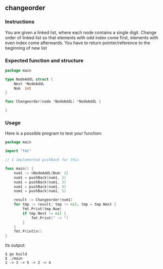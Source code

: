 ## changeorder

### Instructions

You are given a linked list, where each node contains a single digit.
Change order of linked list so that elements with odd index come first, elements with even index come afterwards.
You have to return pointer/reference to the beginning of new list

### Expected function and structure

```go
package main

type NodeAddL struct {
	Next *NodeAddL
	Num  int
}

func Changeorder(node *NodeAddL) *NodeAddL {

}
```

### Usage

Here is a possible program to test your function:

```go
package main

import "fmt"

// I implemented pushBack for this

func main() {
	num1 := &NodeAddL{Num: 1}
	num1 = pushBack(num1, 2)
	num1 = pushBack(num1, 3)
	num1 = pushBack(num1, 4)
	num1 = pushBack(num1, 5)

	result := Changeorder(num1)
	for tmp := result; tmp != nil; tmp = tmp.Next {
		fmt.Print(tmp.Num)
		if tmp.Next != nil {
			fmt.Print(" -> ")
		}
	}
	fmt.Println()
}

```

Its output:

```console
$ go build
$ ./main
1 -> 3 -> 5 -> 2 -> 4
```
